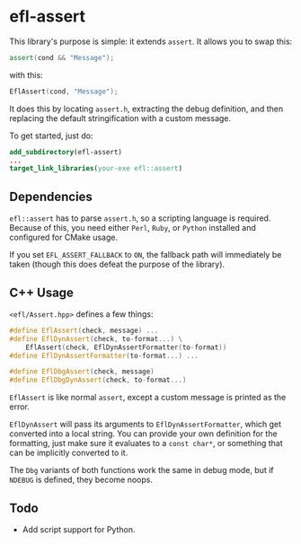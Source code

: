 # efl-assert

This library's purpose is simple: it extends ``assert``.
It allows you to swap this:

```cpp
assert(cond && "Message");
```

with this:

```cpp
EflAssert(cond, "Message");
```

It does this by locating ``assert.h``, extracting the debug definition,
and then replacing the default stringification with a custom message.

To get started, just do:

```cmake
add_subdirectory(efl-assert)
...
target_link_libraries(your-exe efl::assert)
```

## Dependencies

``efl::assert`` has to parse ``assert.h``, so a scripting language is required.
Because of this, you need either ``Perl``, ``Ruby``, or ``Python`` installed and configured for CMake usage.

If you set ``EFL_ASSERT_FALLBACK`` to ``ON``, the fallback path
will immediately be taken (though this does defeat the purpose of the library).

## C++ Usage

``<efl/Assert.hpp>`` defines a few things:

```cpp
#define EflAssert(check, message) ...
#define EflDynAssert(check, to-format...) \
    EflAssert(check, EflDynAssertFormatter(to-format))
#define EflDynAssertFormatter(to-format...) ...

#define EflDbgAssert(check, message)
#define EflDbgDynAssert(check, to-format...)
```

``EflAssert`` is like normal ``assert``, except a custom message
is printed as the error.

``EflDynAssert`` will pass its arguments to ``EflDynAssertFormatter``,
which get converted into a local string. You can provide your own
definition for the formatting, just make sure it evaluates to a
``const char*``, or something that can be implicitly converted to it.

The ``Dbg`` variants of both functions work the same in debug mode,
but if ``NDEBUG`` is defined, they become noops.

## Todo

- Add script support for Python.
